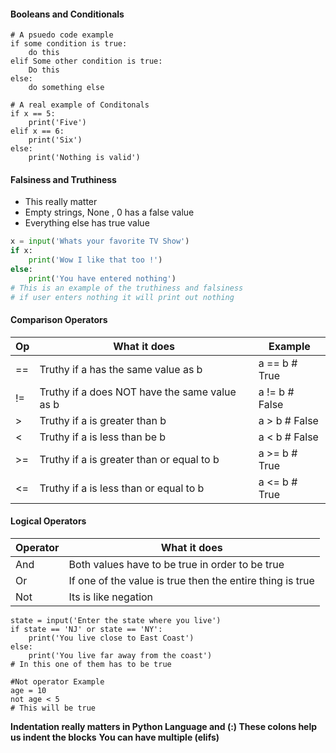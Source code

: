 #### Booleans and Conditionals
```Python3
# A psuedo code example
if some condition is true:
    do this
elif Some other condition is true:
    Do this
else:
    do something else

```

```Python3
# A real example of Conditonals
if x == 5:
    print('Five')
elif x == 6:
    print('Six')
else:
    print('Nothing is valid')
```

#### Falsiness and Truthiness
* This really matter
* Empty strings, None , 0 has a false value
* Everything else has true value 
```Python
x = input('Whats your favorite TV Show')
if x:
    print('Wow I like that too !')
else:
    print('You have entered nothing') 
# This is an example of the truthiness and falsiness 
# if user enters nothing it will print out nothing
```

#### Comparison Operators

| Op | What it does | Example |
| ------------- | ------------- | ------------- |
| == | Truthy if a has the same value as b | a == b  # True
| != | Truthy if a does NOT have the same value as b | a != b  # False
| > | Truthy if a is greater than b | a > b  # False
| < | Truthy if a is less than be b | a < b  # False
| >= | Truthy if a is greater than or equal to b | a >= b  # True
| <= | Truthy if a is less than or equal to b | a <= b  # True

#### Logical Operators
| Operator | What it does |
| ------------- | ------------- |
| And | Both values have to be true in order to be true |
| Or | If one of the value is true then the entire thing is true |
| Not | Its is like negation |

```Python3
state = input('Enter the state where you live')
if state == 'NJ' or state == 'NY':
    print('You live close to East Coast')
else:
    print('You live far away from the coast')
# In this one of them has to be true
```

```Python3
#Not operator Example
age = 10
not age < 5
# This will be true
```

**Indentation really matters in Python Language and (:) These colons help us indent the blocks**
**You can have multiple (elifs)**